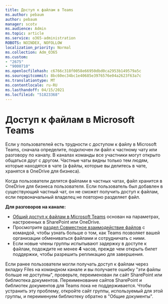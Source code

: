 ```yaml
---
title: Доступ к файлам в Teams
ms.author: pebaum
author: pebaum
manager: scotv
ms.audience: Admin
ms.topic: article
ms.service: o365-administration
ROBOTS: NOINDEX, NOFOLLOW
localization_priority: Normal
ms.collection: Adm_O365
ms.custom:
- "2675"
- "9000710"
ms.openlocfilehash: c6766c318f0058e66950dbd0ca2953b149579a5c
ms.sourcegitcommit: 8bc60ec34bc1e40685e3976576e04a2623f63a7c
ms.translationtype: MT
ms.contentlocale: ru-RU
ms.lasthandoff: 04/15/2021
ms.locfileid: "51823368"
---
```

# <a name="accessing-files-in-microsoft-teams"></a>Доступ к файлам в Microsoft Teams

Если у пользователей есть трудности с доступом к файлу в Microsoft Teams, сначала определите, подключен ли файл к частному чату или разговору по каналу. В каналах команды все участники могут открыто общаться друг с другом. Частные чаты видны только тем людям, которые находятся в чате (а файлы, которые вы делитесь в чате, хранятся в OneDrive для бизнеса).

Когда пользователи делятся файлами в частных чатах, файл хранится в OneDrive для бизнеса пользователя. Если пользователь был добавлен в существующий частный чат, он не сможет получить доступ к файлам, если первоначальный владелец не повторно разделяет файл.    

**Для разговоров на канале:**

- [Общий доступ к файлам в Microsoft Teams](https://docs.microsoft.com/MicrosoftTeams/sharing-files-in-teams) основан на параметрах, настроенных в SharePoint или OneDrive. 
- Просмотрите [раздел Совместное взаимодействие файлов](https://support.office.com/article/Collaborate-on-files-with-your-Team-9b200289-dbac-4823-85bd-628a5c7bb0ae) с командой, чтобы узнать больше о том, как Teams позволяет вашей организации обмениваться файлами и сотрудничать с ними. 
- Если новые члены группы испытывают задержку в доступе к файлам, подождите не менее **4** часов, прежде чем открыть билет поддержки, чтобы разрешить репликацию для завершения. 

Если ранее пользователи могли получать доступ к файлам через вкладку Files на командном канале и вы получаете ошибку "эти файлы больше не доступны", проверьте, переименован ли сайт SharePoint или библиотека документов. Переименование сайтов SharePoint и библиотек документов для Teams пока не поддерживается. Чтобы устранить эту проблему, откройте сайт группы, используемый для этой группы, и переименуем библиотеку обратно в "Общие документы".